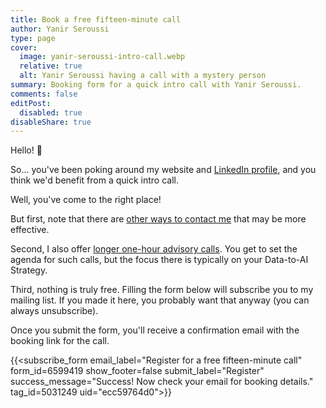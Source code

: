 ```yaml
---
title: Book a free fifteen-minute call
author: Yanir Seroussi
type: page
cover:
  image: yanir-seroussi-intro-call.webp
  relative: true
  alt: Yanir Seroussi having a call with a mystery person
summary: Booking form for a quick intro call with Yanir Seroussi. 
comments: false
editPost:
  disabled: true
disableShare: true
---
```


Hello! 🐳

So... you've been poking around my website and [LinkedIn profile](https://www.linkedin.com/in/yanirseroussi/), and you think we'd benefit from a quick intro call.

Well, you've come to the right place!

But first, note that there are [other ways to contact me](/contact/) that may be more effective.

Second, I also offer [longer one-hour advisory calls](https://calendar.app.google/Fq1EuuG8y8hjYuy6A). You get to set the agenda for such calls, but the focus there is typically on your Data-to-AI Strategy.

Third, nothing is truly free. Filling the form below will subscribe you to my mailing list. If you made it here, you probably want that anyway (you can always unsubscribe).

Once you submit the form, you'll receive a confirmation email with the booking link for the call.

{{<subscribe_form
    email_label="Register for a free fifteen-minute call"
    form_id=6599419
    show_footer=false
    submit_label="Register"
    success_message="Success! Now check your email for booking details."
    tag_id=5031249
    uid="ecc59764d0">}}
